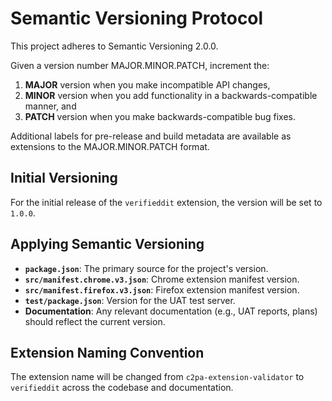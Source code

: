 # Semantic Versioning Protocol

This project adheres to Semantic Versioning 2.0.0.

Given a version number MAJOR.MINOR.PATCH, increment the:

1.  **MAJOR** version when you make incompatible API changes,
2.  **MINOR** version when you add functionality in a backwards-compatible manner, and
3.  **PATCH** version when you make backwards-compatible bug fixes.

Additional labels for pre-release and build metadata are available as extensions to the MAJOR.MINOR.PATCH format.

## Initial Versioning

For the initial release of the `verifieddit` extension, the version will be set to `1.0.0`.

## Applying Semantic Versioning

-   **`package.json`**: The primary source for the project's version.
-   **`src/manifest.chrome.v3.json`**: Chrome extension manifest version.
-   **`src/manifest.firefox.v3.json`**: Firefox extension manifest version.
-   **`test/package.json`**: Version for the UAT test server.
-   **Documentation**: Any relevant documentation (e.g., UAT reports, plans) should reflect the current version.

## Extension Naming Convention

The extension name will be changed from `c2pa-extension-validator` to `verifieddit` across the codebase and documentation.